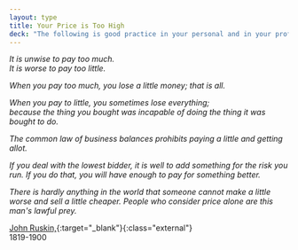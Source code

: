 ```yaml
---
layout: type
title: Your Price is Too High
deck: "The following is good practice in your personal and in your professional life."
---
```

*It is unwise to pay too much.*  
*It is worse to pay too little.*

*When you pay too much, you lose a little money; that is all.*

*When you pay to little, you sometimes lose everything;*  
*because the thing you bought was incapable of doing the thing it was bought to do.*

*The common law of business balances prohibits paying a little and getting allot.*

*If you deal with the lowest bidder, it is well to add something for the risk you run. If you do that, you will have enough to pay for something better.*

*There is hardly anything in the world that someone cannot make a little worse and sell a little cheaper. People who consider price alone are this man's lawful prey.*

[John Ruskin,](https://en.wikipedia.org/wiki/John_Ruskin){:target="_blank"}{:class="external"}  
1819-1900  
